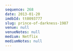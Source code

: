 ```yaml
---
sequence: 268
date: 2013-01-20
imdbId: tt0093777
slug: prince-of-darkness-1987
venue: null
venueNotes: null
medium: Netflix
mediumNotes: null
---
```

